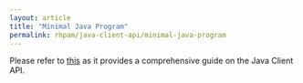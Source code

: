 ```yaml
---
layout: article
title: "Minimal Java Program"
permalink: rhpam/java-client-api/minimal-java-program
---
```


Please refer to [this](https://timwuthenow.github.io/guided_exercises/04_order_management/lab-walkthrough/#using-the-kie-server-client) as it provides a comprehensive guide on the Java Client API.